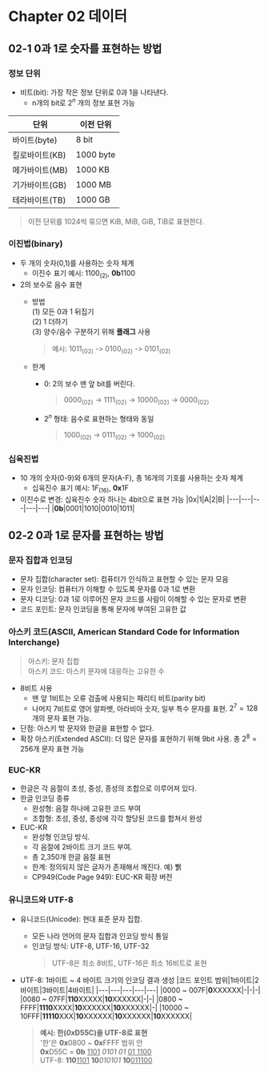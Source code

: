 # Chapter 02 데이터

## 02-1 0과 1로 숫자를 표현하는 방법

### 정보 단위

- 비트(bit): 가장 작은 정보 단위로 0과 1을 나타낸다.
  - n개의 bit로 $2^n$ 개의 정보 표현 가능

|단위|이전 단위|
|---|---|
|바이트(byte)|8 bit|
|킬로바이트(KB)|1000 byte|
|메가바이트(MB)|1000 KB|
|기가바이트(GB)|1000 MB|
|테라바이트(TB)|1000 GB|

> 이전 단위를 1024씩 묶으면 KiB, MiB, GiB, TiB로 표현한다.

### 이진법(binary)

- 두 개의 숫자(0,1)를 사용하는 숫자 체계
  - 이진수 표기 예시: $1100_{(2)}$, **0b**1100
- 2의 보수로 음수 표현
  - 방법\
    (1) 모든 0과 1 뒤집기\
    (2) 1 더하기\
    (3) 양수/음수 구분하기 위해 **플래그** 사용

    > 예시: $1011_{(02)}$ -> $0100_{(02)}$ -> $0101_{(02)}$

  - 한계
    - 0: 2의 보수 맨 앞 bit를 버린다.
        >$0000_{(02)}$ -> $1111_{(02)}$ -> $10000_{(02)}$ -> $0000_{(02)}$
    - $2^n$ 형태: 음수로 표현하는 형태와 동일
        > $1000_{(02)}$ -> $0111_{(02)}$ -> $1000_{(02)}$

### 십육진법

- 10 개의 숫자(0-9)와 6개의 문자(A-F), 총 16개의 기호를 사용하는 숫자 체계
  - 십육진수 표기 예시: $1F_{(16)}$, **0x**1F
- 이진수로 변경: 십육진수 숫자 하나는 4bit으로 표현 가능
    |0x|1|A|2|B|
    |---|---|---|---|---|
    |**0b**|0001|1010|0010|1011|

## 02-2 0과 1로 문자를 표현하는 방법

### 문자 집합과 인코딩

- 문자 집합(character set): 컴퓨터가 인식하고 표현할 수 있는 문자 모음
- 문자 인코딩: 컴퓨터가 이해할 수 있도록 문자를 0과 1로 변환
- 문자 디코딩: 0과 1로 이루어진 문자 코드를 사람이 이해할 수 있는 문자로 변환
- 코드 포인트: 문자 인코딩을 통해 문자에 부여된 고유한 값

### 아스키 코드(ASCII, American Standard Code for Information Interchange)

> 아스키: 문자 집합\
> 아스키 코드: 아스키 문자에 대응하는 고유한 수

- 8비트 사용
  - 맨 앞 1비트는 오류 검출에 사용되는 패리티 비트(parity bit)
  - 나머지 7비트로 영어 알파벳, 아라비아 숫자, 일부 특수 문자를 표현. $2^7=128$개의 문자 표현 가능.
- 단점: 아스키 밖 문자와 한글을 표현할 수 없다.
- 확장 아스키(Extended ASCII): 더 많은 문자를 표현하기 위해 9bit 사용. 총 $2^8=256$개 문자 표현 가능

### EUC-KR

- 한글은 각 음절이 초성, 중성, 종성의 조합으로 이루어져 있다.
- 한글 인코딩 종류
  - 완성형: 음절 하나에 고유한 코드 부여
  - 조합형: 초성, 중성, 종성에 각각 할당된 코드를 합쳐서 완성
- EUC-KR
  - 완성형 인코딩 방식.
  - 각 음절에 2바이트 크기 코드 부여.
  - 총 2,350개 한글 음절 표현
  - 한계: 정의되지 않은 글자가 존재해서 깨진다. 예) 쀍
  - CP949(Code Page 949): EUC-KR 확장 버전

### 유니코드와 UTF-8

- 유니코드(Unicode): 현대 표준 문자 집합.
  - 모든 나라 언어의 문자 집합과 인코딩 방식 통일
  - 인코딩 방식: UTF-8, UTF-16, UTF-32
    > UTF-8은 최소 8비트, UTF-16은 최소 16비트로 표현
- UTF-8: 1바이트 ~ 4 바이트 크기의 인코딩 결과 생성
    |코드 포인트 범위|1바이트|2바이트|3바이트|4바이트|
    |---|---|---|---|---|
    |0000 ~ 007F|**0**XXXXXX|-|-|-|
    |0080 ~ 07FF|**110**XXXXX|**10**XXXXXX|-|-|
    |0800 ~ FFFF|**1110**XXXX|**10**XXXXXX|**10**XXXXXX|-|
    |10000 ~ 10FFF|**11110**XXX|**10**XXXXXX|**10**XXXXXX|**10**XXXXXX|

    >**예시: 한(*0x*D55C)을 UTF-8로 표현**\
    > '한'은 **0x**0800 ~ **0x**FFFF 범위 안\
    > **0x**D55C = **0b** <u>1101</u> *0101 01* <u>01 1100</u>\
    > UTF-8: **110**<u>1101</u> **10***010101* **10**<u>011100</u>

